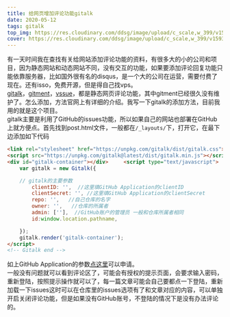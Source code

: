 ```yaml
---
title: 给网页增加评论功能gitalk
date: 2020-05-12
tags: gitalk 
top_img: https://res.cloudinary.com/ddsg/image/upload/c_scale,w_399/v1593394529/volodymyr-hryshchenko-V5vqWC9gyEU-unsplash_lp1hb1.jpg
cover: https://res.cloudinary.com/ddsg/image/upload/c_scale,w_399/v1593394529/volodymyr-hryshchenko-V5vqWC9gyEU-unsplash_lp1hb1.jpg
---
```

有一天时间我在查找有关给网站添加评论功能的资料，有很多大的小的公司和项目，因为静态网站和动态网站不同，没有交互的功能，如果要添加评论回复功能只能依靠服务器，比如国外很有名的disqus，是一个大的公司在运营，需要付费了现在。还有isso，免费开源，但是得自己找vps。   
[gitalk](https://github.com/gitalk/gitalk)，[gitment](https://github.com/imsun/gitment)，[vssue](https://vssue.js.org/)，都是静态网页评论功能，其中gitment已经很久没有维护了。怎么添加，方法官网上有详细的介绍。我写一下gitalk的添加方法，目前我用的就是这个项目。  
gitalk主要是利用了GitHub的issues功能，所以如果自己的网站也部署在GitHub上就方便点。首先找到post.html文件，一般都在``/_layouts/``下，打开它，在最下边添加如下代码  
```html
<link rel="stylesheet" href="https://unpkg.com/gitalk/dist/gitalk.css">
<script src="https://unpkg.com/gitalk@latest/dist/gitalk.min.js"></script>
<div id="gitalk-container"></div>     <script type="text/javascript">
    var gitalk = new Gitalk({

    // gitalk的主要参数
		clientID: '',  //这里填GitHub Application的clientID
		clientSecret: '', //这里填GitHub Application的clientSecret
		repo: '',   //自己仓库的名字
		owner: '',   //仓库的所属者
		admin: [''],  //GitHub账户的管理员 一般和仓库所属者相同
		id:window.location.pathname,

    });
    gitalk.render('gitalk-container');
</script>
<!-- Gitalk end -->
```
如上GitHub Application的参数[点这里](https://github.com/settings/applications/new)可以申请。  
一般没有问题就可以看到评论区了，可能会有授权的提示页面，会要求输入密码，重新登陆，按照提示操作就可以了，每一篇文章可能会自己要都点一下登陆，重新加载一下issues这时可以在仓库里的issues选项有了和文章对应的内容，可以单独开启关闭评论功能，但是如果没有GitHub账号，不登陆的情况下是没有办法评论的。
